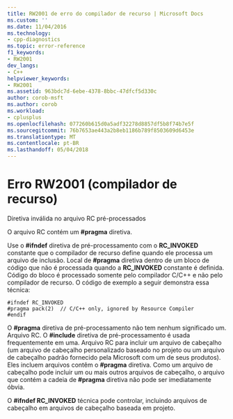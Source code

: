 ```yaml
---
title: RW2001 de erro do compilador de recurso | Microsoft Docs
ms.custom: ''
ms.date: 11/04/2016
ms.technology:
- cpp-diagnostics
ms.topic: error-reference
f1_keywords:
- RW2001
dev_langs:
- C++
helpviewer_keywords:
- RW2001
ms.assetid: 963bdc7d-6ebe-4378-8bbc-47dfcf5d330c
author: corob-msft
ms.author: corob
ms.workload:
- cplusplus
ms.openlocfilehash: 077260b615d0a5adf32278d8857df5b8f74b7e5f
ms.sourcegitcommit: 76b7653ae443a2b8eb1186b789f8503609d6453e
ms.translationtype: MT
ms.contentlocale: pt-BR
ms.lasthandoff: 05/04/2018
---
```

# <a name="resource-compiler-error-rw2001"></a>Erro RW2001 (compilador de recurso)
Diretiva inválida no arquivo RC pré-processados  
  
 O arquivo RC contém um **#pragma** diretiva.  
  
 Use o **#ifndef** diretiva de pré-processamento com o **RC_INVOKED** constante que o compilador de recurso define quando ele processa um arquivo de inclusão. Local de **#pragma** diretiva dentro de um bloco de código que não é processada quando a **RC_INVOKED** constante é definida. Código do bloco é processado somente pelo compilador C/C++ e não pelo compilador de recurso. O código de exemplo a seguir demonstra essa técnica:  
  
```  
#ifndef RC_INVOKED  
#pragma pack(2)  // C/C++ only, ignored by Resource Compiler  
#endif  
```  
  
 O **#pragma** diretiva de pré-processamento não tem nenhum significado um. Arquivo RC. O **#include** diretiva de pré-processamento é usada frequentemente em uma. Arquivo RC para incluir um arquivo de cabeçalho (um arquivo de cabeçalho personalizado baseado no projeto ou um arquivo de cabeçalho padrão fornecido pela Microsoft com um de seus produtos). Eles incluem arquivos contêm o **#pragma** diretiva. Como um arquivo de cabeçalho pode incluir um ou mais outros arquivos de cabeçalho, o arquivo que contém a cadeia de **#pragma** diretiva não pode ser imediatamente óbvia.  
  
 O **#ifndef RC_INVOKED** técnica pode controlar, incluindo arquivos de cabeçalho em arquivos de cabeçalho baseada em projeto.